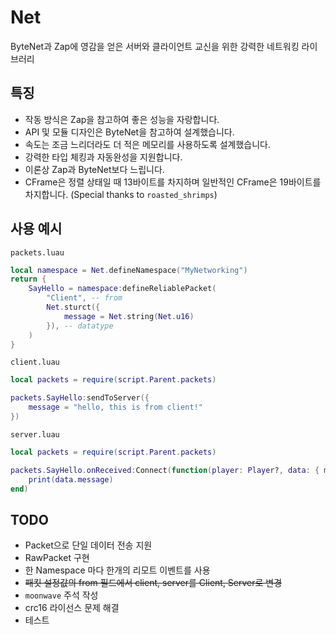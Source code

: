 # Net
ByteNet과 Zap에 영감을 얻은 서버와 클라이언트 교신을 위한 강력한 네트워킹 라이브러리

## 특징
- 작동 방식은 Zap을 참고하여 좋은 성능을 자랑합니다.
- API 및 모듈 디자인은 ByteNet을 참고하여 설계했습니다.
- 속도는 조금 느리더라도 더 적은 메모리를 사용하도록 설계했습니다.
- 강력한 타입 체킹과 자동완성을 지원합니다.
- 이론상 Zap과 ByteNet보다 느립니다.
- CFrame은 정렬 상태일 때 13바이트를 차지하며 일반적인 CFrame은 19바이트를 차지합니다. (Special thanks to `roasted_shrimps`)

## 사용 예시
`packets.luau`
```lua
local namespace = Net.defineNamespace("MyNetworking")
return {
	SayHello = namespace:defineReliablePacket(
		"Client", -- from
		Net.sturct({
			message = Net.string(Net.u16)
		}), -- datatype
	)
}
```
`client.luau`
```lua
local packets = require(script.Parent.packets)

packets.SayHello:sendToServer({
	message = "hello, this is from client!"
})
```
`server.luau`
```lua
local packets = require(script.Parent.packets)

packets.SayHello.onReceived:Connect(function(player: Player?, data: { message: string })
	print(data.message)
end)
```

## TODO
- Packet으로 단일 데이터 전송 지원
- RawPacket 구현
- 한 Namespace 마다 한개의 리모트 이벤트를 사용
- ~~패킷 설정값의 from 필드에서 client, server를 Client, Server로 변경~~
- `moonwave` 주석 작성
- crc16 라이선스 문제 해결
- 테스트
